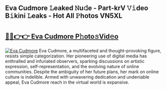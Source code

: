 ## Eva Cudmore 𝙻eaked 𝙽u𝚍e - Part-krV 𝚅𝚒deo B𝚒kini 𝙻eaks - Hot All 𝙿hotos VN5XL

# <h2><a href="http://ld0ebzb.urlbe.top/?page=Eva+Cudmore">🔗🔗👉👉 Eva Cudmore P𝚑oto𝚜Vid𝚎o</a></h2>

[![Eva Cudmore](https://i.imgur.com/eBuTRDB.gif)](http://ld0ebzb.urlbe.top/?page=Eva+Cudmore)
Eva Cudmore, a multifaceted and thought-provoking figure, resists simple categorization. Her pioneering use of digital media has enthralled and infuriated observers, sparking discussions on artistic expression, self-representation, and the evolving nature of online communities. Despite the ambiguity of her future plans, her mark on online culture is indelible. Armed with unwavering dedication and undeniable appeal, Eva Cudmore reach in the virtual world is expansive.
